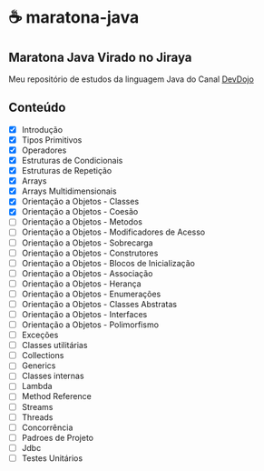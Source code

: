 # ☕ maratona-java

## Maratona Java Virado no Jiraya
Meu repositório de estudos da linguagem Java do Canal [DevDojo](https://www.youtube.com/playlist?list=PL62G310vn6nFIsOCC0H-C2infYgwm8SWW)

## Conteúdo
- [x] Introdução
- [x] Tipos Primitivos
- [x] Operadores
- [x] Estruturas de Condicionais
- [x] Estruturas de Repetição
- [x] Arrays
- [x] Arrays Multidimensionais
- [x] Orientação a Objetos - Classes
- [x] Orientação a Objetos - Coesão
- [ ] Orientação a Objetos - Metodos
- [ ] Orientação a Objetos - Modificadores de Acesso
- [ ] Orientação a Objetos - Sobrecarga
- [ ] Orientação a Objetos - Construtores
- [ ] Orientação a Objetos - Blocos de Inicialização
- [ ] Orientação a Objetos - Associação
- [ ] Orientação a Objetos - Herança
- [ ] Orientação a Objetos - Enumerações
- [ ] Orientação a Objetos - Classes Abstratas
- [ ] Orientação a Objetos - Interfaces
- [ ] Orientação a Objetos - Polimorfismo
- [ ] Exceções
- [ ] Classes utilitárias
- [ ] Collections
- [ ] Generics
- [ ] Classes internas
- [ ] Lambda
- [ ] Method Reference
- [ ] Streams
- [ ] Threads
- [ ] Concorrência
- [ ] Padroes de Projeto
- [ ] Jdbc
- [ ] Testes Unitários